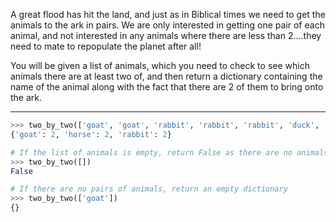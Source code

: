 A great flood has hit the land, and just as in Biblical times we need to get the animals to the ark in pairs. We are only interested in getting one pair of each animal, and not interested in any animals where there are less than 2....they need to mate to repopulate the planet after all!

You will be given a list of animals, which you need to check to see which animals there are at least two of, and then return a dictionary containing the name of the animal along with the fact that there are 2 of them to bring onto the ark.

---

```python
>>> two_by_two(['goat', 'goat', 'rabbit', 'rabbit', 'rabbit', 'duck', 'horse', 'horse', 'swan'])
{'goat': 2, 'horse': 2, 'rabbit': 2}

# If the list of animals is empty, return False as there are no animals to bring onto the ark and we are all doomed!!!
>>> two_by_two([])
False

# If there are no pairs of animals, return an empty dictionary
>>> two_by_two(['goat'])
{}
```
